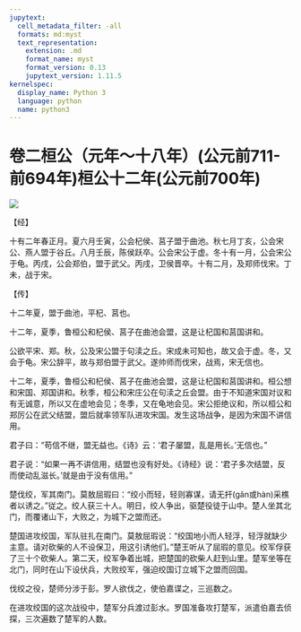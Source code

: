 ```yaml
---
jupytext:
  cell_metadata_filter: -all
  formats: md:myst
  text_representation:
    extension: .md
    format_name: myst
    format_version: 0.13
    jupytext_version: 1.11.5
kernelspec:
  display_name: Python 3
  language: python
  name: python3
---
```

# 卷二桓公（元年～十八年）(公元前711-前694年)桓公十二年(公元前700年)

![](image/cover.jpg)

【经】

十有二年春正月。夏六月壬寅，公会杞侯、莒子盟于曲池。秋七月丁亥，公会宋公、燕人盟于谷丘。八月壬辰，陈侯跃卒。公会宋公于虚。冬十有一月，公会宋公于龟。丙戌，公会郑伯，盟于武父。丙戌，卫侯晋卒。十有二月，及郑师伐宋。丁未，战于宋。

【传】

十二年夏，盟于曲池，平杞、莒也。

十二年，夏季，鲁桓公和杞侯、莒子在曲池会盟，这是让杞国和莒国讲和。

公欲平宋、郑。秋，公及宋公盟于句渎之丘。宋成未可知也，故又会于虚。冬，又会于龟。宋公辞平，故与郑伯盟于武父。遂帅师而伐宋，战焉，宋无信也。

十二年，夏季，鲁桓公和杞侯、莒子在曲池会盟，这是让杞国和莒国讲和。桓公想和宋国、郑国讲和。秋季，桓公和宋庄公在句渎之丘会盟。由于不知道宋国对议和有无诚意，所以又在虚地会见；冬季，又在龟地会见。宋公拒绝议和，所以桓公和郑厉公在武父结盟，盟后就率领军队进攻宋国。发生这场战争，是因为宋国不讲信用。

君子曰：“苟信不继，盟无益也。《诗》云：‘君子屡盟，乱是用长。’无信也。”

君子说：“如果一再不讲信用，结盟也没有好处。《诗经》说：‘君子多次结盟，反而使动乱滋长。’就是由于没有信用。”

楚伐绞，军其南门。莫敖屈瑕曰：“绞小而轻，轻则寡谋，请无扞(gǎn或hàn)采樵者以诱之。”従之。绞人获三十人。明日，绞人争出，驱楚役徒于山中。楚人坐其北门，而覆诸山下，大败之，为城下之盟而还。

楚国进攻绞国，军队驻扎在南门。莫敖屈瑕说：“绞国地小而人轻浮，轻浮就缺少主意。请对砍柴的人不设保卫，用这引诱他们。”楚王听从了屈瑕的意见。绞军俘获了三十个砍柴人。第二天，绞军争着出城，把楚国的砍柴人赶到山里。楚军坐等在北门，同时在山下设伏兵，大败绞军，强迫绞国订立城下之盟而回国。

伐绞之役，楚师分涉于彭。罗人欲伐之，使伯嘉谍之，三巡数之。

在进攻绞国的这次战役中，楚军分兵渡过彭水。罗国准备攻打楚军，派遣伯嘉去侦探，三次遍数了楚军的人数。



